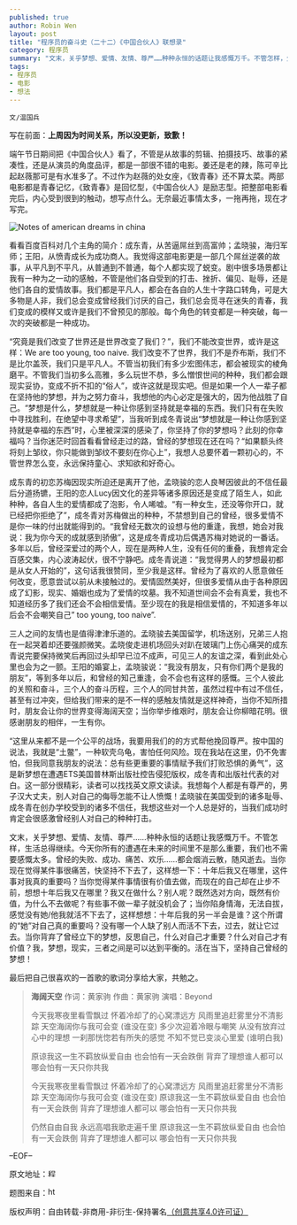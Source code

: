```yaml
---
published: true
author: Robin Wen
layout: post
title: "程序员的奋斗史（二十二）《中国合伙人》联想录"
category: 程序员
summary: "文末，关乎梦想、爱情、友情、尊严……种种永恒的话题让我感慨万千。不管怎样，生活总得继续。今天你所有的遭遇在未来的时间里不是那么重要，我们也不需要感慨太多。曾经的失败、成功、痛苦、欢乐……都会烟消云散，随风逝去。当你现在觉得某件事很痛苦，快坚持不下去了，这样想一下：十年后我又在哪里，这件事对我真的重要吗？当你觉得某件事情很有价值去做，而现在的自己却在止步不前，想想十年后我又在哪里？我又在做什么？别人呢？既然选对方向，既然有价值，为什么不去做呢？有些事不做一辈子就没机会了；当你陷身情海，无法自拔，感觉没有她/他我就活不下去了，这样想想：十年后我的另一半会是谁？这个所谓的“她”对自己真的重要吗？没有哪一个人缺了别人而活不下去，过去，就让它过去。当你背弃了曾经立下的梦想，反思自己，什么对自己才重要？什么对自己才有价值？我，梦想，现实，三者之间是可以达到平衡的。活在当下，坚持自己曾经的梦想！"
tags: 
- 程序员
- 电影
- 想法
---
```


`文/温国兵`

写在前面：**上周因为时间关系，所以没更新，致歉！**

端午节日期间把《中国合伙人》看了，不管是从故事的剪辑、拍摄技巧、故事的紧凑性，还是从演员的角度品评，都是一部很不错的电影。姜还是老的辣，陈可辛比起赵薇那可是有水准多了。不过作为赵薇的处女座，《致青春》还不算太菜。两部电影都是青春记忆，《致青春》是回忆型，《中国合伙人》是励志型。把整部电影看完后，内心受到很到的触动，想写点什么。无奈最近事情太多，一拖再拖，现在才写完。

![Notes of american dreams in china](http://i.imgur.com/7Wn4H3H.jpg)

看看百度百科对几个主角的简介：成东青，从苦逼屌丝到高富帅；孟晓骏，海归军师；王阳，从愤青成长为成功商人。我觉得这部电影更是一部几个屌丝逆袭的故事，从平凡到不平凡，从普通到不普通，每个人都实现了蜕变。剧中很多场景都让我有一种为之一动的感触，不管是他们各自受到的打击、挫折、偏见、耻辱，还是他们各自的爱情故事。我们都是平凡人，都会在各自的人生十字路口转角，可是大多物是人非，我们总会变成曾经我们讨厌的自己，我们总会觅寻在迷失的青春，我们变成的模样又或许是我们不曾预见的那般。每个角色的转变都是一种突破，每一次的突破都是一种成功。

“究竟是我们改变了世界还是世界改变了我们？”，我们不能改变世界，或许是这样：We are too young, too naive. 我们改变不了世界，我们不是乔布斯，我们不是比尔盖茨，我们只是平凡人。不管当初我们有多少宏图伟志，都会被现实的棱角磨平。不管我们当初多么高雅，多么玩世不恭，多么憎恨世间的种种，我们都会跟现实妥协，变成不折不扣的“俗人”，或许这就是现实吧。但是如果一个人一辈子都在坚持他的梦想，并为之努力奋斗，我想他的内心必定是强大的，因为他战胜了自己。“梦想是什么，梦想就是一种让你感到坚持就是幸福的东西。我们只有在失败中寻找胜利，在绝望中寻求希望”，当我听到成冬青说出“梦想就是一种让你感到坚持就是幸福的东西”时，心里被深深的感染了，你坚持了你的梦想吗？此刻的你幸福吗？当你迷茫时回首看看曾经走过的路，曾经的梦想现在还在吗？“如果额头终将刻上邹纹，你只能做到邹纹不要刻在你心上”，我想人总要怀着一颗初心的，不管世界怎么变，永远保持童心、求知欲和好奇心。

成东青的初恋苏梅因现实所迫还是离开了他，孟晓骏的恋人良琴因彼此的不信任最后分道扬镳，王阳的恋人Lucy因文化的差异等诸多原因还是变成了陌生人，如此种种，各自人生的爱情都成了泡影，令人唏嘘。“有一种女生，还没等你开口，就已经把你拒绝了”，成冬青对苏梅做出的种种，不禁想到自己的曾经，很多爱情不是你一味的付出就能得到的。“我曾经无数次的设想与他的重逢，我想，她会对我说：我为你今天的成就感到骄傲”，这是成冬青成功后偶遇苏梅对她说的一番话。多年以后，曾经深爱过的两个人，现在是两种人生，没有任何的重叠，我想肯定会百感交集，内心波涛起伏，很不宁静吧。成冬青说道：“我觉得男人的梦想最初都是从女人开始的”，这句话我很赞同，至少我是这样。曾经为了喜欢的人愿意做任何改变，愿意尝试以前从未接触过的。爱情固然美好，但很多爱情从由于各种原因成了幻影，现实、婚姻也成为了爱情的坟墓。我不知道世间会不会有真爱，我也不知道经历多了我们还会不会相信爱情。至少现在的我是相信爱情的，不知道多年以后会不会嘲笑自己” too young, too naive”.

三人之间的友情也是值得津津乐道的。孟晓骏去美国留学，机场送别，兄弟三人抱在一起哭着却还要强颜微笑。孟晓俊走进机场回头对趴在玻璃门上伤心痛哭的成东青说完要保持微笑后再回过头却早已泣不成声，可见三人的友谊之深，看到此处心里也会为之一颤。王阳的婚宴上，孟晓骏说：“我没有朋友，只有你们两个是我的朋友”，等到多年以后，和曾经的知己重逢，会不会也有这样的感慨。三个人彼此的关照和奋斗，三个人的奋斗历程，三个人的同甘共苦，虽然过程中有过不信任，甚至有过冲突，但给我们带来的是不一样的感触友情就是这样神奇，当你不知所措时，朋友会让你的世界变得海阔天空；当你举步维艰时，朋友会让你柳暗花明。很感谢朋友的相伴，一生有你。

“这里从来都不是一个公平的战场，我要用我们的的方式帮他挽回尊严。按中国的说法，我就是“土鳖”，一种软壳乌龟，害怕任何风险。现在我站在这里，仍不免害怕，但我同意我朋友的说法：总有些更重要的事情赋予我们打败恐惧的勇气”，这是新梦想在遭遇ETS美国普林斯出版社控告侵犯版权，成冬青和出版社代表的对白。这一部分很精彩，读者可以找找英文原文读读。我想每个人都是有尊严的，男子汉大丈夫，别人对自己的侮辱怎能不让人愤慨！孟晓骏在美国受到的诸多耻辱、成冬青在创办学校受到的诸多不信任，我想这些对一个人总是好的，当我们成功时肯定会很感激曾经别人对自己的种种打击。

文末，关乎梦想、爱情、友情、尊严……种种永恒的话题让我感慨万千。不管怎样，生活总得继续。今天你所有的遭遇在未来的时间里不是那么重要，我们也不需要感慨太多。曾经的失败、成功、痛苦、欢乐……都会烟消云散，随风逝去。当你现在觉得某件事很痛苦，快坚持不下去了，这样想一下：十年后我又在哪里，这件事对我真的重要吗？当你觉得某件事情很有价值去做，而现在的自己却在止步不前，想想十年后我又在哪里？我又在做什么？别人呢？既然选对方向，既然有价值，为什么不去做呢？有些事不做一辈子就没机会了；当你陷身情海，无法自拔，感觉没有她/他我就活不下去了，这样想想：十年后我的另一半会是谁？这个所谓的“她”对自己真的重要吗？没有哪一个人缺了别人而活不下去，过去，就让它过去。当你背弃了曾经立下的梦想，反思自己，什么对自己才重要？什么对自己才有价值？我，梦想，现实，三者之间是可以达到平衡的。活在当下，坚持自己曾经的梦想！

最后把自己很喜欢的一首歌的歌词分享给大家，共勉之。

> **海阔天空**
> 作词：黄家驹 作曲：黄家驹
> 演唱：Beyond
> 
> 今天我寒夜里看雪飘过
> 怀着冷却了的心窝漂远方
> 风雨里追赶雾里分不清影踪
> 天空海阔你与我可会变 (谁没在变)
> 多少次迎着冷眼与嘲笑
> 从没有放弃过心中的理想
> 一刹那恍惚若有所失的感觉
> 不知不觉已变淡心里爱 (谁明白我)
> 
> 原谅我这一生不羁放纵爱自由
> 也会怕有一天会跌倒
> 背弃了理想谁人都可以
> 哪会怕有一天只你共我
> 
> 今天我寒夜里看雪飘过
> 怀着冷却了的心窝漂远方
> 风雨里追赶雾里分不清影踪
> 天空海阔你与我可会变 (谁没在变)
> 原谅我这一生不羁放纵爱自由
> 也会怕有一天会跌倒
> 背弃了理想谁人都可以
> 哪会怕有一天只你共我
> 
> 仍然自由自我
> 永远高唱我歌走遍千里
> 原谅我这一生不羁放纵爱自由
> 也会怕有一天会跌倒
> 背弃了理想谁人都可以
> 哪会怕有一天只你共我

–EOF–

原文地址：<a href="http://blog.csdn.net/justdb/article/details/9147941" target="_blank"><img src="http://i.imgur.com/BROigUO.jpg" title="程序员的奋斗史（二十二）《中国合伙人》联想录" height="16px" width="16px" border="0" alt="程序员的奋斗史（二十二）《中国合伙人》联想录" /></a>

题图来自：<a href="http://sugarmonkey.hatenablog.com/entry/2013/09/08/%E3%80%90%E4%B8%AD%E5%9B%BD%E7%94%9F%E6%B4%BB%E3%80%91_%E5%A4%A7%E3%83%92%E3%83%83%E3%83%88%E6%98%A0%E7%94%BB%EF%BC%9A%E4%B8%AD%E5%9B%BD%E5%90%88%E4%BC%99%E4%BA%BA(American_dreams_in_China)" target="_blank"><img src="http://i.imgur.com/hLYOs9z.png" title="" height="16px" width="16px" border="0" alt="http://i.imgur.com/Ja3bFT1.png" /></a>

版权声明：自由转载-非商用-非衍生-保持署名<a href="http://creativecommons.org/licenses/by-nc-nd/4.0/deed.zh" target="_blank">（创意共享4.0许可证）</a>
